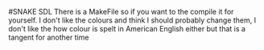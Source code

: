 #SNAKE SDL
There is a MakeFile so if you want to the compile it for yourself. I don't like the colours and think I should probably change them, I don't like the how colour is spelt in American English either but that is a tangent for another time
